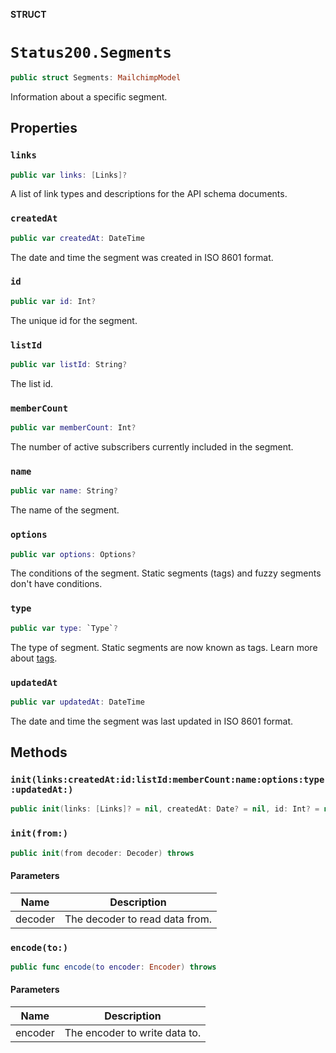 **STRUCT**

# `Status200.Segments`

```swift
public struct Segments: MailchimpModel
```

Information about a specific segment.

## Properties
### `links`

```swift
public var links: [Links]?
```

A list of link types and descriptions for the API schema documents.

### `createdAt`

```swift
public var createdAt: DateTime
```

The date and time the segment was created in ISO 8601 format.

### `id`

```swift
public var id: Int?
```

The unique id for the segment.

### `listId`

```swift
public var listId: String?
```

The list id.

### `memberCount`

```swift
public var memberCount: Int?
```

The number of active subscribers currently included in the segment.

### `name`

```swift
public var name: String?
```

The name of the segment.

### `options`

```swift
public var options: Options?
```

The conditions of the segment. Static segments (tags) and fuzzy segments don't have conditions.

### `type`

```swift
public var type: `Type`?
```

The type of segment. Static segments are now known as tags. Learn more about [tags](https://mailchimp.com/help/getting-started-tags?utm_source=mc-api&utm_medium=docs&utm_campaign=apidocs).

### `updatedAt`

```swift
public var updatedAt: DateTime
```

The date and time the segment was last updated in ISO 8601 format.

## Methods
### `init(links:createdAt:id:listId:memberCount:name:options:type:updatedAt:)`

```swift
public init(links: [Links]? = nil, createdAt: Date? = nil, id: Int? = nil, listId: String? = nil, memberCount: Int? = nil, name: String? = nil, options: Options? = nil, type: Type? = nil, updatedAt: Date? = nil)
```

### `init(from:)`

```swift
public init(from decoder: Decoder) throws
```

#### Parameters

| Name | Description |
| ---- | ----------- |
| decoder | The decoder to read data from. |

### `encode(to:)`

```swift
public func encode(to encoder: Encoder) throws
```

#### Parameters

| Name | Description |
| ---- | ----------- |
| encoder | The encoder to write data to. |